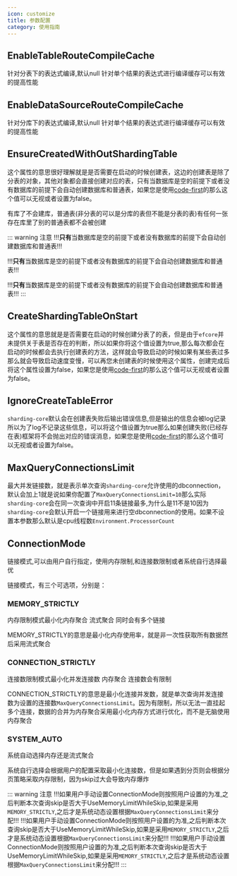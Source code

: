 ```yaml
---
icon: customize
title: 参数配置
category: 使用指南
---
```


## EnableTableRouteCompileCache
针对分表下的表达式编译,默认null
针对单个结果的表达式进行编译缓存可以有效的提高性能

## EnableDataSourceRouteCompileCache
针对分库下的表达式编译,默认null
针对单个结果的表达式进行编译缓存可以有效的提高性能

## EnsureCreatedWithOutShardingTable

这个属性的意思很好理解就是是否需要在启动的时候创建表，这边的创建表是除了分表的对象，其他对象都会直接创建对应的表，只有当数据库是空的前提下或者没有数据库的前提下会自动创建数据库和普通表，如果您是使用[code-first](/sharding-core-doc/adv/code-first/)的那么这个值可以无视或者设置为false。

有库了不会建库，普通表(非分表的可以是分库的表但不能是分表的表)有任何一张存在库里了别的普通表都不会被创建

::: warning 注意
!!!**只有**当数据库是空的前提下或者没有数据库的前提下会自动创建数据库和普通表!!!

!!!**只有**当数据库是空的前提下或者没有数据库的前提下会自动创建数据库和普通表!!!

!!!**只有**当数据库是空的前提下或者没有数据库的前提下会自动创建数据库和普通表!!!
:::

## CreateShardingTableOnStart

这个属性的意思就是是否需要在启动的时候创建分表了的表，但是由于`efcore`并未提供关于表是否存在的判断，所以如果你将这个值设置为true,那么每次都会在启动的时候都会去执行创建表的方法，这样就会导致启动的时候如果有某些表过多那么就会导致启动速度变慢，可以再您未创建表的时候使用这个属性，创建完成后将这个属性设置为false，如果您是使用[code-first](/sharding-core-doc/adv/code-first/)的那么这个值可以无视或者设置为false。

## IgnoreCreateTableError

`sharding-core`默认会在创建表失败后输出错误信息,但是输出的信息会被log记录所以为了log不记录这些信息，可以将这个值设置为true那么如果创建失败(已经存在表)框架将不会抛出对应的错误消息，如果您是使用[code-first](/sharding-core-doc/adv/code-first/)的那么这个值可以无视或者设置为false。

## MaxQueryConnectionsLimit

最大并发链接数，就是表示单次查询`sharding-core`允许使用的dbconnection，默认会加上1就是说如果你配置了`MaxQueryConnectionsLimit=10`那么实际`sharding-core`会在同一次查询中开启11条链接最多,为什么是11不是10因为`sharding-core`会默认开启一个链接用来进行空dbconnection的使用。如果不设置本参数那么默认是cpu线程数`Environment.ProcessorCount`

## ConnectionMode
链接模式,可以由用户自行指定，使用内存限制,和连接数限制或者系统自行选择最优

链接模式，有三个可选项，分别是：
### MEMORY_STRICTLY
内存限制模式最小化内存聚合 流式聚合 同时会有多个链接

MEMORY_STRICTLY的意思是最小化内存使用率，就是非一次性获取所有数据然后采用流式聚合

### CONNECTION_STRICTLY
连接数限制模式最小化并发连接数 内存聚合 连接数会有限制

CONNECTION_STRICTLY的意思是最小化连接并发数，就是单次查询并发连接数为设置的连接数`MaxQueryConnectionsLimit`。因为有限制，所以无法一直挂起多个连接，数据的合并为内存聚合采用最小化内存方式进行优化，而不是无脑使用内存聚合


### SYSTEM_AUTO
系统自动选择内存还是流式聚合

系统自行选择会根据用户的配置采取最小化连接数，但是如果遇到分页则会根据分页策略采取内存限制，因为skip过大会导致内存爆炸


::: warning 注意
!!!如果用户手动设置ConnectionMode则按照用户设置的为准,之后判断本次查询skip是否大于UseMemoryLimitWhileSkip,如果是采用`MEMORY_STRICTLY`,之后才是系统动态设置根据`MaxQueryConnectionsLimit`来分配!!!
!!!如果用户手动设置ConnectionMode则按照用户设置的为准,之后判断本次查询skip是否大于UseMemoryLimitWhileSkip,如果是采用`MEMORY_STRICTLY`,之后才是系统动态设置根据`MaxQueryConnectionsLimit`来分配!!!
!!!如果用户手动设置ConnectionMode则按照用户设置的为准,之后判断本次查询skip是否大于UseMemoryLimitWhileSkip,如果是采用`MEMORY_STRICTLY`,之后才是系统动态设置根据`MaxQueryConnectionsLimit`来分配!!!
:::